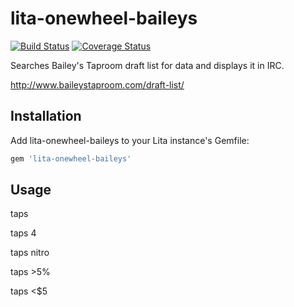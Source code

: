 # lita-onewheel-baileys

[![Build Status](https://travis-ci.org/onewheelskyward/lita-onewheel-baileys.png?branch=master)](https://travis-ci.org/onewheelskyward/lita-onewheel-baileys)
[![Coverage Status](https://coveralls.io/repos/onewheelskyward/lita-onewheel-baileys/badge.png)](https://coveralls.io/r/onewheelskyward/lita-onewheel-baileys)

Searches Bailey's Taproom draft list for data and displays it in IRC.

http://www.baileystaproom.com/draft-list/

## Installation

Add lita-onewheel-baileys to your Lita instance's Gemfile:

``` ruby
gem 'lita-onewheel-baileys'
```

## Usage

taps

taps 4

taps nitro

taps >5%

taps <$5
